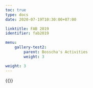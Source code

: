 ```yaml
---
toc: true
type: docs
date: 2020-07-19T10:30:00+07:00

linktitle: FAB 2019
identifier: fab2019

menu:
    gallery-test2:
        parent: Bosscha's Activities
        weight: 3

weight: 3
---
```


{{<foldergallery src="fab">}}